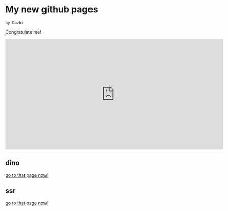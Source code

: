 # My new github pages

    by Dazhi

Congratulate me!

  <link rel="stylesheet" href="models.css">

<div class="model-box">
<iframe class = "model" src="https://www.gettoby.com/e/6flh9cf7h61h" width="690" height="350" frameBorder="0">Collection: Jun 30 at 15:28 (7 tabs)<a href="https://www.gettoby.com/p/6flh9cf7h61h" target="_blank"></a>
</iframe>
</div>

## dino

[go to that page now!](https://dazhizhong.github.io/dino)

## ssr

[go to that page now!](https://dazhizhong.github.io/ssr)



